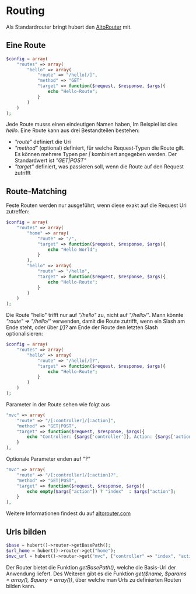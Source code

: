 # Routing

Als Standardrouter bringt hubert den [AltoRouter](https://github.com/dannyvankooten/AltoRouter) mit.

## Eine Route


```php
$config = array(
    "routes" => array(
        "hello" => array(
            "route" => "/hello[/]", 
            "method" => "GET"
            "target" => function($request, $response, $args){
                echo "Hello-Route";
            }
        )
    )
);
```

Jede Route musss einen eindeutigen Namen haben, Im Beispiel ist dies _hello_. Eine Route kann aus drei Bestandteilen bestehen:
- _"route"_ definiert die Uri
- _"method"_ (optional) definiert, für welche Request-Typen die Route gilt. Es können mehrere Typen per _|_ kombiniert angegeben werden. Der Standardwert ist _"GET|POST"_
- _"target"_ definiert, was passieren soll, wenn die Route auf den Request zutrifft


## Route-Matching

Feste Routen werden nur ausgeführt, wenn diese exakt auf die Request Uri zutreffen:
```php
$config = array(
    "routes" => array(
        "home" => array(
            "route" => "/", 
            "target" => function($request, $response, $args){
                echo "Hello World";
            }
        ),
        "hello" => array(
            "route" => "/hello", 
            "target" => function($request, $response, $args){
                echo "Hello-Route";
            }
        )
    )
);
```

Die Route "hello" trifft nur auf _"/hello"_ zu, nicht auf _"/hello/"_. Mann könnte _"route" => "/hello/"_ verwenden, damit die Route zutrifft, wenn ein Slash am Ende steht, oder über _[/]?_ am Ende der Route den letzten Slash optionalisieren:

```php
$config = array(
    "routes" => array(
        "hello" => array(
            "route" => "/hello[/]?", 
            "target" => function($request, $response, $args){
                echo "Hello-Route";
            }
        )
    )
);
```

Parameter in der Route sehen wie folgt aus
```php
"mvc" => array(
    "route" => "/[:controller]/[:action]",
    "method" => "GET|POST",
    "target" => function($request, $response, $args){
        echo "Controller: {$args['controller']}, Action: {$args['action']}";
    }
),
```

Optionale Parameter enden auf _"?"_
```php
"mvc" => array(
    "route" => "/[:controller]/[:action]?",
    "method" => "GET|POST",
    "target" => function($request, $response, $args){
        echo empty($args["action"]) ? "index"  : $args["action"];
    }
),
```

Weitere Informationen findest du auf [altorouter.com](http://altorouter.com/)

## Urls bilden
```php
$base = hubert()->router->getBasePath();
$url_home = hubert()->router->get("home");
$mvc_url = hubert()->router->get("mvc", ["controller" => "index", "action" => "index"])
```

Der Router bietet die Funktion _getBasePath()_, welche die Basis-Url der Anwendung liefert. Des Weiteren gibt es die Funktion _get($name, $params = array(), $query = array())_, über welche man Urls zu definierten Routen bilden kann.
